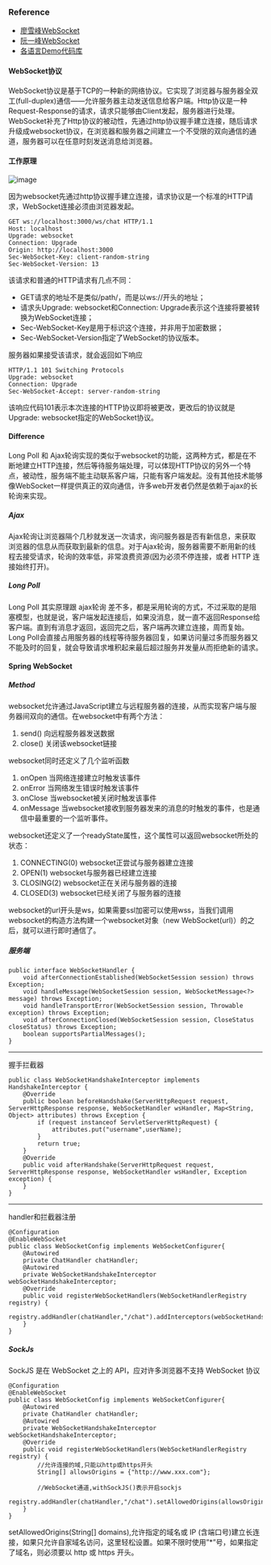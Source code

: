 ### Reference
- [廖雪峰WebSocket](https://www.liaoxuefeng.com/wiki/001434446689867b27157e896e74d51a89c25cc8b43bdb3000/001472780997905c8f293615c5a42eab058b6dc29936a5c000)
- [阮一峰WebSocket](http://www.ruanyifeng.com/blog/2017/05/websocket.html)
- [各语言Demo代码库](https://github.com/joewalnes/websocketd/tree/master/examples)

#### WebSocket协议
WebSocket协议是基于TCP的一种新的网络协议。它实现了浏览器与服务器全双工(full-duplex)通信——允许服务器主动发送信息给客户端。Http协议是一种Request-Response的请求，请求只能够由Client发起，服务器进行处理。WebSocket补充了Http协议的被动性，先通过http协议握手建立连接，随后请求升级成websocket协议，在浏览器和服务器之间建立一个不受限的双向通信的通道，服务器可以在任意时刻发送消息给浏览器。

#### 工作原理
![image](/uploads/758e5ed828a2cb1f2863314a6efb65dc/image.png)

因为websocket先通过http协议握手建立连接，请求协议是一个标准的HTTP请求，WebSocket连接必须由浏览器发起。

```
GET ws://localhost:3000/ws/chat HTTP/1.1
Host: localhost
Upgrade: websocket
Connection: Upgrade
Origin: http://localhost:3000
Sec-WebSocket-Key: client-random-string
Sec-WebSocket-Version: 13
```

该请求和普通的HTTP请求有几点不同：

- GET请求的地址不是类似/path/，而是以ws://开头的地址；
- 请求头Upgrade: websocket和Connection: Upgrade表示这个连接将要被转换为WebSocket连接；
- Sec-WebSocket-Key是用于标识这个连接，并非用于加密数据；
- Sec-WebSocket-Version指定了WebSocket的协议版本。

服务器如果接受该请求，就会返回如下响应

```
HTTP/1.1 101 Switching Protocols
Upgrade: websocket
Connection: Upgrade
Sec-WebSocket-Accept: server-random-string
```
该响应代码101表示本次连接的HTTP协议即将被更改，更改后的协议就是Upgrade: websocket指定的WebSocket协议。

#### Difference
Long Poll 和 Ajax轮询实现的类似于websocket的功能，这两种方式，都是在不断地建立HTTP连接，然后等待服务端处理，可以体现HTTP协议的另外一个特点，被动性，服务端不能主动联系客户端，只能有客户端发起。没有其他技术能够像WebSocket一样提供真正的双向通信，许多web开发者仍然是依赖于ajax的长轮询来实现。

##### Ajax
Ajax轮询让浏览器隔个几秒就发送一次请求，询问服务器是否有新信息，来获取浏览器的信息从而获取到最新的信息。对于Ajax轮询，服务器需要不断用新的线程去接受请求，轮询的效率低，非常浪费资源(因为必须不停连接，或者 HTTP 连接始终打开)。

##### Long Poll
Long Poll 其实原理跟 ajax轮询 差不多，都是采用轮询的方式，不过采取的是阻塞模型，也就是说，客户端发起连接后，如果没消息，就一直不返回Response给客户端。直到有消息才返回，返回完之后，客户端再次建立连接，周而复始。
Long Poll会直接占用服务器的线程等待服务器回复，如果访问量过多而服务器又不能及时的回复，就会导致请求堆积起来最后超过服务并发量从而拒绝新的请求。

#### Spring WebSocket

##### Method
websocket允许通过JavaScript建立与远程服务器的连接，从而实现客户端与服务器间双向的通信。在websocket中有两个方法：
1. send() 向远程服务器发送数据
2. close() 关闭该websocket链接

websocket同时还定义了几个监听函数　　　　
1. onOpen 当网络连接建立时触发该事件
2. onError 当网络发生错误时触发该事件
3. onClose 当websocket被关闭时触发该事件
4. onMessage 当websocket接收到服务器发来的消息的时触发的事件，也是通信中最重要的一个监听事件。

websocket还定义了一个readyState属性，这个属性可以返回websocket所处的状态：
1. CONNECTING(0) websocket正尝试与服务器建立连接
2. OPEN(1) websocket与服务器已经建立连接
3. CLOSING(2) websocket正在关闭与服务器的连接
4. CLOSED(3) websocket已经关闭了与服务器的连接

websocket的url开头是ws，如果需要ssl加密可以使用wss，当我们调用websocket的构造方法构建一个websocket对象（new WebSocket(url)）的之后，就可以进行即时通信了。

##### 服务端

```
public interface WebSocketHandler {
	void afterConnectionEstablished(WebSocketSession session) throws Exception;
	void handleMessage(WebSocketSession session, WebSocketMessage<?> message) throws Exception;
	void handleTransportError(WebSocketSession session, Throwable exception) throws Exception; 
	void afterConnectionClosed(WebSocketSession session, CloseStatus closeStatus) throws Exception; 
	boolean supportsPartialMessages();
}
```
---

握手拦截器
```
public class WebSocketHandshakeInterceptor implements HandshakeInterceptor {
    @Override
    public boolean beforeHandshake(ServerHttpRequest request, ServerHttpResponse response, WebSocketHandler wsHandler, Map<String, Object> attributes) throws Exception {
        if (request instanceof ServletServerHttpRequest) {
            attributes.put("username",userName);
        }
        return true;
    }
    @Override
    public void afterHandshake(ServerHttpRequest request, ServerHttpResponse response, WebSocketHandler wsHandler, Exception exception) {
    }
}

```

---

handler和拦截器注册
```
@Configuration
@EnableWebSocket
public class WebSocketConfig implements WebSocketConfigurer{
	@Autowired
	private ChatHandler chatHandler;
	@Autowired
	private WebSocketHandshakeInterceptor webSocketHandshakeInterceptor;
	@Override
	public void registerWebSocketHandlers(WebSocketHandlerRegistry registry) {
		registry.addHandler(chatHandler,"/chat").addInterceptors(webSocketHandshakeInterceptor);
	}
}
```

##### SockJs
SockJS 是在 WebSocket 之上的 API，应对许多浏览器不支持 WebSocket 协议
```
@Configuration
@EnableWebSocket
public class WebSocketConfig implements WebSocketConfigurer{
	@Autowired
	private ChatHandler chatHandler;
	@Autowired
	private WebSocketHandshakeInterceptor webSocketHandshakeInterceptor;
	@Override
    public void registerWebSocketHandlers(WebSocketHandlerRegistry registry) {
        //允许连接的域,只能以http或https开头
        String[] allowsOrigins = {"http://www.xxx.com"};
        
        //WebSocket通道,withSockJS()表示开启sockjs
        registry.addHandler(chatHandler,"/chat").setAllowedOrigins(allowsOrigins).addInterceptors(webSocketHandshakeInterceptor).withSockJS();
	}
}
```
setAllowedOrigins(String[] domains),允许指定的域名或 IP (含端口号)建立长连接，如果只允许自家域名访问，这里轻松设置。如果不限时使用”*”号，如果指定了域名，则必须要以 http 或 https 开头。

